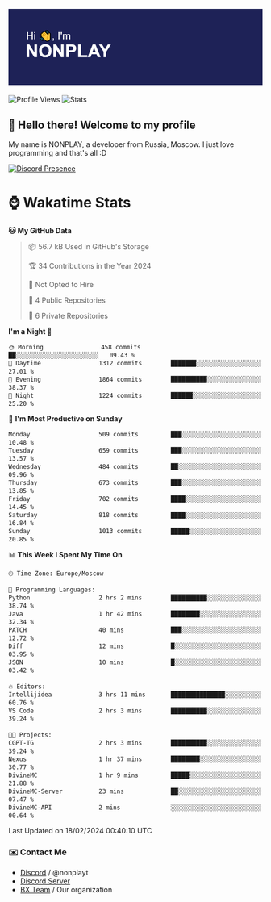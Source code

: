 ![Discord Presence](./header.png)
<br></br>
![Profile Views](https://komarev.com/ghpvc/?username=NONPLAYT&color=blue&style=for-the-badge)
![Stats](https://img.shields.io/badge/0%25-OPTIMIZED-orange?style=for-the-badge)


## :wave: Hello there! Welcome to my profile

My name is NONPLAY, a developer from Russia, Moscow. I just love programming and that's all :D

[![Discord Presence](https://lanyard.cnrad.dev/api/597087584090587177?showDisplayName=true)](https://discord.com/users/597087584090587177) 

# ⌚ Wakatime Stats

<!--START_SECTION:waka-->
**🐱 My GitHub Data** 

> 📦 56.7 kB Used in GitHub's Storage 
 > 
> 🏆 34 Contributions in the Year 2024
 > 
> 🚫 Not Opted to Hire
 > 
> 📜 4 Public Repositories 
 > 
> 🔑 6 Private Repositories 
 > 
**I'm a Night 🦉** 

```text
🌞 Morning                458 commits         ██░░░░░░░░░░░░░░░░░░░░░░░   09.43 % 
🌆 Daytime                1312 commits        ███████░░░░░░░░░░░░░░░░░░   27.01 % 
🌃 Evening                1864 commits        ██████████░░░░░░░░░░░░░░░   38.37 % 
🌙 Night                  1224 commits        ██████░░░░░░░░░░░░░░░░░░░   25.20 % 
```
📅 **I'm Most Productive on Sunday** 

```text
Monday                   509 commits         ███░░░░░░░░░░░░░░░░░░░░░░   10.48 % 
Tuesday                  659 commits         ███░░░░░░░░░░░░░░░░░░░░░░   13.57 % 
Wednesday                484 commits         ██░░░░░░░░░░░░░░░░░░░░░░░   09.96 % 
Thursday                 673 commits         ███░░░░░░░░░░░░░░░░░░░░░░   13.85 % 
Friday                   702 commits         ████░░░░░░░░░░░░░░░░░░░░░   14.45 % 
Saturday                 818 commits         ████░░░░░░░░░░░░░░░░░░░░░   16.84 % 
Sunday                   1013 commits        █████░░░░░░░░░░░░░░░░░░░░   20.85 % 
```


📊 **This Week I Spent My Time On** 

```text
🕑︎ Time Zone: Europe/Moscow

💬 Programming Languages: 
Python                   2 hrs 2 mins        ██████████░░░░░░░░░░░░░░░   38.74 % 
Java                     1 hr 42 mins        ████████░░░░░░░░░░░░░░░░░   32.34 % 
PATCH                    40 mins             ███░░░░░░░░░░░░░░░░░░░░░░   12.72 % 
Diff                     12 mins             █░░░░░░░░░░░░░░░░░░░░░░░░   03.95 % 
JSON                     10 mins             █░░░░░░░░░░░░░░░░░░░░░░░░   03.42 % 

🔥 Editors: 
Intellijidea             3 hrs 11 mins       ███████████████░░░░░░░░░░   60.76 % 
VS Code                  2 hrs 3 mins        ██████████░░░░░░░░░░░░░░░   39.24 % 

🐱‍💻 Projects: 
CGPT-TG                  2 hrs 3 mins        ██████████░░░░░░░░░░░░░░░   39.24 % 
Nexus                    1 hr 37 mins        ████████░░░░░░░░░░░░░░░░░   30.77 % 
DivineMC                 1 hr 9 mins         █████░░░░░░░░░░░░░░░░░░░░   21.88 % 
DivineMC-Server          23 mins             ██░░░░░░░░░░░░░░░░░░░░░░░   07.47 % 
DivineMC-API             2 mins              ░░░░░░░░░░░░░░░░░░░░░░░░░   00.64 % 
```


 Last Updated on 18/02/2024 00:40:10 UTC
<!--END_SECTION:waka-->

### ✉️ Contact Me

- [Discord](https://discord.com/users/597087584090587177) / @nonplayt
- [Discord Server](https://discord.gg/p7cxhw7E2M)
- [BX Team](https://github.com/BX-Team) / Our organization
